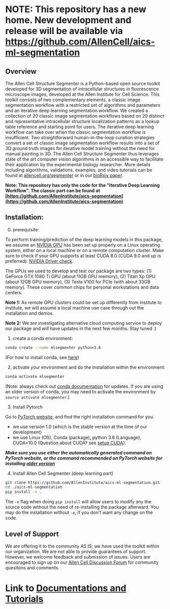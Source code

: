# NOTE:  This repository has a new home. New development and release will be available via https://github.com/AllenCell/aics-ml-segmentation


## Overview

The Allen Cell Structure Segmenter is a Python-based open source toolkit developed for 3D segmentation of intracellular structures in fluorescence microscope images, developed at the Allen Institute for Cell Science. This toolkit consists of two complementary elements, a classic image segmentation workflow with a restricted set of algorithms and parameters and an iterative deep learning segmentation workflow. We created a collection of 20 classic image segmentation workflows based on 20 distinct and representative intracellular structure localization patterns as a lookup table reference and starting point for users. The iterative deep learning workflow can take over when the classic segmentation workflow is insufficient. Two straightforward human-in-the-loop curation strategies convert a set of classic image segmentation workflow results into a set of 3D ground truth images for iterative model training without the need for manual painting in 3D. The Allen Cell Structure Segmenter thus leverages state of the art computer vision algorithms in an accessible way to facilitate their application by the experimental biology researcher. More details including algorithms, validations, examples, and video tutorials can be found at [allencell.org/segmenter](allencell.org/segmenter) or in our [bioRxiv paper](https://www.biorxiv.org/content/10.1101/491035v1).

**Note: This repository has only the code for the "Iterative Deep Learning Workflow". The classic part can be found at [https://github.com/AllenInstitute/aics-segmentation](https://github.com/AllenInstitute/aics-segmentation)**

## Installation:

0. prerequisite:

To perform training/prediction of the deep learning models in this package, we assume an [NVIDIA GPU](https://www.nvidia.com/en-us/deep-learning-ai/developer/) has been set up properly on a Linux operating system, either on a local machine or on a remote computation cluster. Make sure to check if your GPU supports at least CUDA 8.0 (CUDA 9.0 and up is preferred): [NVIDIA Driver check](https://www.nvidia.com/Download/index.aspx?lang=en-us).

The GPUs we used to develop and test our package are two types: (1) GeForce GTX 1080 Ti GPU (about 11GB GPU memory), (2) Titan Xp GPU (about 12GB GPU memory), (3) Tesla V100 for PCIe (with about 33GB memory). These cover common chips for personal workstations and data centers.

**Note 1:** As remote GPU clusters could be set up differently from institute to institute, we will assume a local machine use case through out the installation and demos.

**Note 2:** We are investigating alternative cloud computing service to deploy our package and will have updates in the next few months. Stay tuned :)  


1. create a conda environment: 

```bash
conda create --name mlsegmenter python=3.6
```

(For how to install conda, see [here](https://docs.conda.io/projects/conda/en/latest/user-guide/install/index.html#installing-conda-on-a-system-that-has-other-python-installations-or-packages))

2. activate your environment and do the installation within the environment:

```bash 
conda activate mlsegmenter 
```

(Note: always check out [conda documentation](https://docs.conda.io/projects/conda/en/latest/user-guide/tasks/manage-environments.html#activating-an-environment) for updates. If you are using an older version of conda, you may need to activate the environment by `source activate mlsegmenter`.)

3. Install Pytorch

Go to [PyTorch website](https://pytorch.org/get-started/locally/), and find the right installation command for you. 

* we use version 1.0 (which is the stable version at the time of our development)
* we use Linux (OS), Conda (package), python 3.6 (Language), CUDA=10.0 (Question about CUDA? see [setup CUDA](./docs/check_cuda.md)). 

***Make sure you use either the automatically generated command on PyTorch website, or the command recommended on PyTorch website for installing [older version](https://pytorch.org/get-started/previous-versions/)***



4. Install Allen Cell Segmenter (deep learning part)

```bash
git clone https://github.com/AllenInstitute/aics-ml-segmentation.git
cd ./aics-ml-segmentation
pip install -e .
```

The `-e` flag when doing `pip install` will allow users to modify any the source code without the need of re-installing the package afterward. You may do the installation without `-e`, if you don't want any change on the code.

## Level of Support
We are offering it to the community AS IS; we have used the toolkit within our organization. We are not able to provide guarantees of support. However, we welcome feedback and submission of issues. Users are encouraged to sign up on our [Allen Cell Discussion Forum](https://forum.allencell.org/) for community quesitons and comments.


# Link to [Documentations and Tutorials](./docs/overview.md)